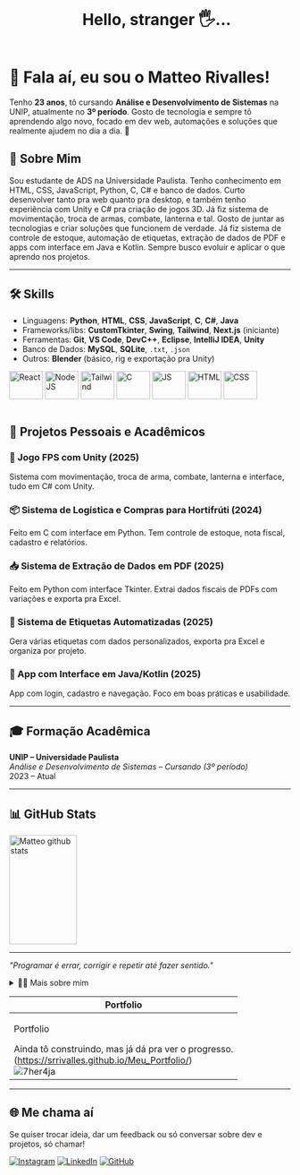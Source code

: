 <!--título-->
<div id="user-content-toc">
  <ul align="center">
    <summary><h1 style="display: inline-block">Hello, stranger 🖐...</h1></summary>
</div>

<!-- Presentation -->
<p>

# 👋 Fala aí, eu sou o Matteo Rivalles!

Tenho **23 anos**, tô cursando **Análise e Desenvolvimento de Sistemas** na UNIP, atualmente no **3º período**. Gosto de tecnologia e sempre tô aprendendo algo novo, focado em dev web, automações e soluções que realmente ajudem no dia a dia. 🌱

## 🎯 Sobre Mim

Sou estudante de ADS na Universidade Paulista. Tenho conhecimento em HTML, CSS, JavaScript, Python, C, C# e banco de dados. Curto desenvolver tanto pra web quanto pra desktop, e também tenho experiência com Unity e C# pra criação de jogos 3D. Já fiz sistema de movimentação, troca de armas, combate, lanterna e tal. Gosto de juntar as tecnologias e criar soluções que funcionem de verdade. Já fiz sistema de controle de estoque, automação de etiquetas, extração de dados de PDF e apps com interface em Java e Kotlin. Sempre busco evoluir e aplicar o que aprendo nos projetos.

---

## 🛠️ Skills
- Linguagens: **Python**, **HTML**, **CSS**, **JavaScript**, **C**, **C#**, **Java**
- Frameworks/libs: **CustomTkinter**, **Swing**, **Tailwind**, **Next.js** (iniciante)
- Ferramentas: **Git**, **VS Code**, **DevC++**, **Eclipse**, **IntelliJ IDEA**, **Unity**
- Banco de Dados: **MySQL**, **SQLite**, `.txt`, `.json`
- Outros: **Blender** (básico, rig e exportação pra Unity)

<div>
   <img align="center" alt="React" height="50" width="60" src="https://cdn.jsdelivr.net/gh/devicons/devicon/icons/react/react-original.svg" />        
   <img align="center" alt="NodeJS" height="50" width="60" src="https://cdn.jsdelivr.net/gh/devicons/devicon/icons/nodejs/nodejs-original-wordmark.svg" />                 
   <img align="center" alt="Tailwind" height="50" width="60" src="https://cdn.jsdelivr.net/gh/devicons/devicon/icons/tailwindcss/tailwindcss-original.svg" />    
   <img align="center" alt="C" height="50" width="60" src="https://cdn.jsdelivr.net/gh/devicons/devicon/icons/c/c-original.svg" />                     
   <img align="center" alt="JS" height="50" width="60" src="https://cdn.jsdelivr.net/gh/devicons/devicon/icons/javascript/javascript-plain.svg"/>
   <img align="center" alt="HTML" height="50" width="60" src="https://cdn.jsdelivr.net/gh/devicons/devicon/icons/html5/html5-original.svg">
   <img align="center" alt="CSS" height="50" width="60" src="https://cdn.jsdelivr.net/gh/devicons/devicon/icons/css3/css3-original.svg">   
</div>
<br>

## 🚀 Projetos Pessoais e Acadêmicos

### 🔫 Jogo FPS com Unity (2025)
Sistema com movimentação, troca de arma, combate, lanterna e interface, tudo em C# com Unity.

### 📦 Sistema de Logística e Compras para Hortifrúti (2024)
Feito em C com interface em Python. Tem controle de estoque, nota fiscal, cadastro e relatórios.

### 📥 Sistema de Extração de Dados em PDF (2025)
Feito em Python com interface Tkinter. Extrai dados fiscais de PDFs com variações e exporta pra Excel.

### 🧾 Sistema de Etiquetas Automatizadas (2025)
Gera várias etiquetas com dados personalizados, exporta pra Excel e organiza por projeto.

### 📲 App com Interface em Java/Kotlin (2025)
App com login, cadastro e navegação. Foco em boas práticas e usabilidade.

---

## 🎓 Formação Acadêmica

**UNIP – Universidade Paulista**  
*Análise e Desenvolvimento de Sistemas – Cursando (3º período)*  
2023 – Atual

---

## 📊 GitHub Stats

<a href="https://github.com/Srrivalles">
   <img width="49%" height="195px" src="https://github-readme-stats.vercel.app/api?username=Srrivalles&show_icons=true&count_private=true&hide_border=true&title_color=EEEEEE&icon_color=134B70&text_color=EEEEEE&bg_color=201E43" alt="Matteo github stats" /> 
</a>

---

_"Programar é errar, corrigir e repetir até fazer sentido."_

</p>

<!-- Dropdown -->
<details>
  <summary>👨‍💻 Mais sobre mim</summary>

## ⚡ Interesses

Moro no Brasil, curto programar, automatizar processos e criar soluções úteis. Falo inglês e tenho experiência com front, back e automações. Gosto de games, livros (principalmente romance, terror e ficção) e anime também.

---

_"Código é aprendizado na prática, errando e melhorando sempre."_

</details>

| Portfolio                                                                                          |
|----------------------------------------------------------------------------------------------------|
| <p>Portfolio</p>Ainda tô construindo, mas já dá pra ver o progresso.<br>(https://srrivalles.github.io/Meu_Portfolio/)<br>![7her4ja](https://github.com/user-attachments/assets/9f7f0a26-127d-405d-8562-820aaff2654b) 

---

## 🌐 Me chama aí

Se quiser trocar ideia, dar um feedback ou só conversar sobre dev e projetos, só chamar!

[![Instagram](https://img.shields.io/badge/Instagram-E4405F?style=for-the-badge&logo=instagram&logoColor=white)](https://www.instagram.com/mattrivalles/profilecard/?igsh=Y2syMzBjdWVieDFw )
[![LinkedIn](https://img.shields.io/badge/LinkedIn-0077B5?style=for-the-badge&logo=linkedin&logoColor=white)](www.linkedin.com/in/matheus-andrade-835761174)
[![GitHub](https://img.shields.io/github/followers/Srrivalles?label=follow&style=social)](https://github.com/Srrivalles)
